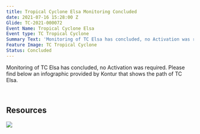 ```yaml
---
title: Tropical Cyclone Elsa Monitoring Concluded
date: 2021-07-16 15:28:00 Z
Glide: TC-2021-000072
Event Name: Tropical Cyclone Elsa
Event type: TC Tropical Cyclone
Summary Text: 'Monitoring of TC Elsa has concluded, no Activation was required. '
Feature Image: TC Tropical Cyclone
Status: Concluded
---
```


Monitoring of TC Elsa has concluded, no Activation was required.
Please find below an infographic provided by Kontur that shows the path of TC Elsa.

<br>
<h2>Resources</h2>

<img src="https://pbs.twimg.com/media/E6L_WqwXEAYQ6RH?format=jpg&name=large" >